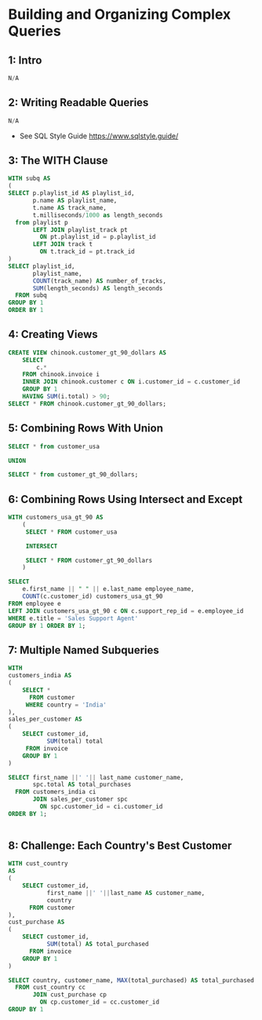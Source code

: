 # Building and Organizing Complex Queries

## 1: Intro
```sql
N/A
```

## 2: Writing Readable Queries
```sql
N/A
```
- See SQL Style Guide https://www.sqlstyle.guide/

## 3: The WITH Clause
```sql
WITH subq AS
(
SELECT p.playlist_id AS playlist_id,
       p.name AS playlist_name,
       t.name AS track_name,
       t.milliseconds/1000 as length_seconds
  from playlist p
       LEFT JOIN playlist_track pt
         ON pt.playlist_id = p.playlist_id
       LEFT JOIN track t
         ON t.track_id = pt.track_id
)
SELECT playlist_id,
       playlist_name,
       COUNT(track_name) AS number_of_tracks,
       SUM(length_seconds) AS length_seconds
  FROM subq
GROUP BY 1
ORDER BY 1
```

## 4: Creating Views
```sql
CREATE VIEW chinook.customer_gt_90_dollars AS 
    SELECT
        c.*
    FROM chinook.invoice i
    INNER JOIN chinook.customer c ON i.customer_id = c.customer_id
    GROUP BY 1
    HAVING SUM(i.total) > 90;
SELECT * FROM chinook.customer_gt_90_dollars;
```

## 5: Combining Rows With Union
```sql
SELECT * from customer_usa

UNION

SELECT * from customer_gt_90_dollars;
```

## 6: Combining Rows Using Intersect and Except
```sql
WITH customers_usa_gt_90 AS
    (
     SELECT * FROM customer_usa

     INTERSECT

     SELECT * FROM customer_gt_90_dollars
    )

SELECT
    e.first_name || " " || e.last_name employee_name,
    COUNT(c.customer_id) customers_usa_gt_90
FROM employee e
LEFT JOIN customers_usa_gt_90 c ON c.support_rep_id = e.employee_id
WHERE e.title = 'Sales Support Agent'
GROUP BY 1 ORDER BY 1;
```

## 7: Multiple Named Subqueries
```sql
WITH
customers_india AS
(
    SELECT *
      FROM customer
     WHERE country = 'India'
),
sales_per_customer AS
(
    SELECT customer_id,
           SUM(total) total
     FROM invoice
    GROUP BY 1
)

SELECT first_name ||' '|| last_name customer_name,
       spc.total AS total_purchases
  FROM customers_india ci
       JOIN sales_per_customer spc
         ON spc.customer_id = ci.customer_id
ORDER BY 1;
         
```

## 8: Challenge: Each Country's Best Customer
```sql
WITH cust_country
AS
(
    SELECT customer_id,
           first_name ||' '||last_name AS customer_name,
           country
      FROM customer
),
cust_purchase AS
(
    SELECT customer_id,
           SUM(total) AS total_purchased
      FROM invoice
    GROUP BY 1
)

SELECT country, customer_name, MAX(total_purchased) AS total_purchased
  FROM cust_country cc
       JOIN cust_purchase cp
         ON cp.customer_id = cc.customer_id
GROUP BY 1
```
